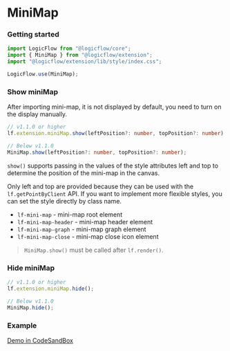 # MiniMap

### Getting started

```ts
import LogicFlow from "@logicflow/core";
import { MiniMap } from "@logicflow/extension";
import "@logicflow/extension/lib/style/index.css";

LogicFlow.use(MiniMap);
```

### Show miniMap

After importing mini-map, it is not displayed by default, you need to turn on the display manually.

```ts
// v1.1.0 or higher
lf.extension.miniMap.show(leftPosition?: number, topPosition?: number)

// Below v1.1.0
MiniMap.show(leftPosition?: number, topPosition?: number);
```

`show()` supports passing in the values of the style attributes left and top to determine the position of the mini-map in the canvas.

Only left and top are provided because they can be used with the `lf.getPointByClient` API. If you want to implement more flexible styles, you can set the style directly by class name.

- `lf-mini-map` - mini-map root element
- `lf-mini-map-header` - mini-map header element
- `lf-mini-map-graph` - mini-map graph element
- `lf-mini-map-close` - mini-map close icon element

> `MiniMap.show()` must be called after `lf.render()`.

### Hide miniMap

```ts
// v1.1.0 or higher
lf.extension.miniMap.hide();

// Below v1.1.0
MiniMap.hide();
```

### Example

<a href="https://codesandbox.io/embed/intelligent-matsumoto-t1dc5?fontsize=14&hidenavigation=1&theme=dark&view=preview" target="_blank"> Demo in CodeSandBox</a>
